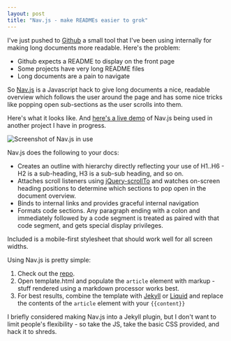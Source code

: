```yaml
---
layout: post
title: "Nav.js - make READMEs easier to grok"
---
```


[repo]: http://github.com/danski/nav.js
[spah]: http://danski.github.com/spah
[jekyll]: http://github.com/mojombo/jekyll
[liquid]: http://github.com/tobias/liquid
[scrollTo]: http://flesler.blogspot.co.uk/2007/10/jqueryscrollto.html

I've just pushed to [Github][repo] a small tool that I've been using internally for making long documents more readable. Here's the problem:

- Github expects a README to display on the front page
- Some projects have very long README files
- Long documents are a pain to navigate

So [Nav.js][repo] is a Javascript hack to give long documents a nice, readable overview which follows the user around the page and has some nice tricks like popping open sub-sections as the user scrolls into them.

Here's what it looks like. And [here's a live demo][spah] of Nav.js being used in another project I have in progress.

<img src="https://img.skitch.com/20120427-rnce73fhm3qq25qww82mj98iff.png" alt="Screenshot of Nav.js in use" />

Nav.js does the following to your docs:

- Creates an outline with hierarchy directly reflecting your use of H1..H6 - H2 is a sub-heading, H3 is a sub-sub heading, and so on.
- Attaches scroll listeners using [jQuery-scrollTo][scrollTo] and watches on-screen heading positions to determine which sections to pop open in the document overview.
- Binds to internal links and provides graceful internal navigation
- Formats code sections. Any paragraph ending with a colon and immediately followed by a code segment is treated as paired with that code segment, and gets special display privileges.

Included is a mobile-first stylesheet that should work well for all screen widths.

Using Nav.js is pretty simple:

1. Check out the [repo][repo].
2. Open template.html and populate the <code>article</code> element with markup - stuff rendered using a markdown processor works best.
3. For best results, combine the template with [Jekyll][jekyll] or [Liquid][liquid] and replace the contents of the <code>article</code> element with your <code>{{content}}</code>

I briefly considered making Nav.js into a Jekyll plugin, but I don't want to limit people's flexibility - so take the JS, take the basic CSS provided, and hack it to shreds.